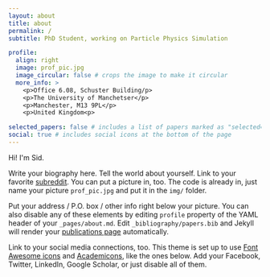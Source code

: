 ```yaml
---
layout: about
title: about
permalink: /
subtitle: PhD Student, working on Particle Physics Simulation

profile:
  align: right
  image: prof_pic.jpg
  image_circular: false # crops the image to make it circular
  more_info: >
    <p>Office 6.08, Schuster Building/p>
    <p>The University of Manchetser</p>
    <p>Manchester, M13 9PL</p>
    <p>United Kingdom<p>

selected_papers: false # includes a list of papers marked as "selected={true}"
social: true # includes social icons at the bottom of the page
---
```


Hi! I'm Sid.

Write your biography here. Tell the world about yourself. Link to your favorite [subreddit](http://reddit.com). You can put a picture in, too. The code is already in, just name your picture `prof_pic.jpg` and put it in the `img/` folder.

Put your address / P.O. box / other info right below your picture. You can also disable any of these elements by editing `profile` property of the YAML header of your `_pages/about.md`. Edit `_bibliography/papers.bib` and Jekyll will render your [publications page](/al-folio/publications/) automatically.

Link to your social media connections, too. This theme is set up to use [Font Awesome icons](https://fontawesome.com/) and [Academicons](https://jpswalsh.github.io/academicons/), like the ones below. Add your Facebook, Twitter, LinkedIn, Google Scholar, or just disable all of them.
